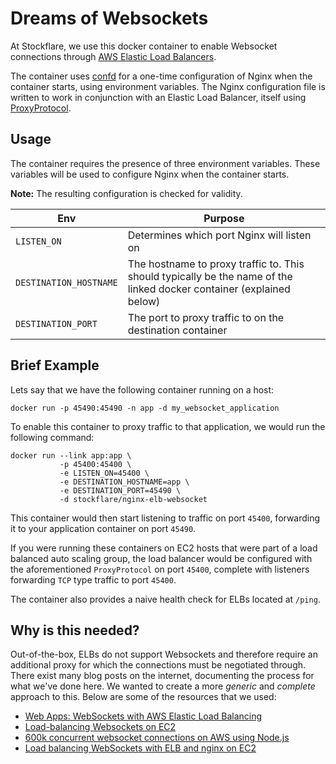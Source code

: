 # Dreams of Websockets

At Stockflare, we use this docker container to enable Websocket connections through [AWS Elastic Load Balancers](http://docs.aws.amazon.com/AWSCloudFormation/latest/UserGuide/aws-properties-ec2-elb.html).

The container uses [confd]() for a one-time configuration of Nginx when the container starts, using environment variables. The Nginx configuration file is written to work in conjunction with an Elastic Load Balancer, itself using [ProxyProtocol](http://docs.aws.amazon.com/ElasticLoadBalancing/latest/DeveloperGuide/enable-proxy-protocol.html).

## Usage

The container requires the presence of three environment variables. These variables will be used to configure Nginx when the container starts.

**Note:** The resulting configuration is checked for validity.

| Env | Purpose |
|---|---|
| `LISTEN_ON` | Determines which port Nginx will listen on |
| `DESTINATION_HOSTNAME` | The hostname to proxy traffic to. This should typically be the name of the linked docker container (explained below) |
| `DESTINATION_PORT` | The port to proxy traffic to on the destination container |

## Brief Example

Lets say that we have the following container running on a host:

```
docker run -p 45490:45490 -n app -d my_websocket_application
```

To enable this container to proxy traffic to that application, we would run the following command:

```
docker run --link app:app \
           -p 45400:45400 \
           -e LISTEN_ON=45400 \
           -e DESTINATION_HOSTNAME=app \
           -e DESTINATION_PORT=45490 \
           -d stockflare/nginx-elb-websocket
```

This container would then start listening to traffic on port `45400`, forwarding it to your application container on port `45490`.

If you were running these containers on EC2 hosts that were part of a load balanced auto scaling group, the load balancer would be configured with the aforementioned `ProxyProtocol` on port `45400`, complete with listeners forwarding `TCP` type traffic to port `45400`.

The container also provides a naive health check for ELBs located at `/ping`.

## Why is this needed?

Out-of-the-box, ELBs do not support Websockets and therefore require an additional proxy for which the connections must be negotiated through. There exist many blog posts on the internet, documenting the process for what we've done here. We wanted to create a more _generic_ and _complete_ approach to this. Below are some of the resources that we used:

* [Web Apps: WebSockets with AWS Elastic Load Balancing](http://blog.flux7.com/web-apps-websockets-with-aws-elastic-load-balancing)
* [Load-balancing Websockets on EC2](https://medium.com/@Philmod/load-balancing-websockets-on-ec2-1da94584a5e9)
* [600k concurrent websocket connections on AWS using Node.js](http://www.jayway.com/2015/04/13/600k-concurrent-websocket-connections-on-aws-using-node-js/)
* [Load balancing WebSockets with ELB and nginx on EC2](http://blog.seafuj.com/using-elb-with-websockets)
